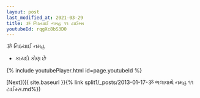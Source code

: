 ```yaml
---
layout: post
last_modified_at: 2021-03-29
title: ૐ નિઠયાઈ નમહ ૧૧ ટાઈમ્સ
youtubeId: rqgXc8bS3D0
---
```

 
 
 ૐ નિઠયાઈ નમહ  
 
 -  કાયદો કોણ છે 
 
  
 
  
 
 
 
 
 
 


{% include youtubePlayer.html id=page.youtubeId %}
 
[Next]({{ site.baseurl }}{% link  split1/_posts/2013-01-17-ૐ ભલાવાથે નમહ ૧૧ ટાઈમ્સ.md%})
 
